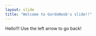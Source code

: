 ```yaml
---
layout: slide
title: "Welcome to GordoNoob's slide!!"
---
```

Hello!!!
Use the left arrow to go back!